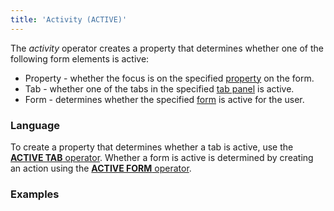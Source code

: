 ```yaml
---
title: 'Activity (ACTIVE)'
---
```


The *activity* operator creates a property that determines whether one of the following form elements is active:

-   Property - whether the focus is on the specified [property](Properties.md) on the form.
-   Tab - whether one of the tabs in the specified [tab panel](Form_design.md#tab-broken) is active.
-   Form - determines whether the specified [form](Forms.md) is active for the user.

### Language

To create a property that determines whether a tab is active, use the [**ACTIVE TAB** operator](ACTIVE_TAB_operator.md). Whether a form is active is determined by creating an action using the [**ACTIVE FORM** operator](ACTIVE_FORM_operator.md).

### Examples




  
